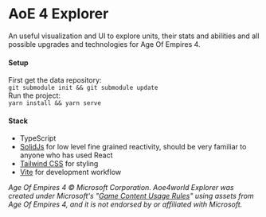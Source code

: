 # AoE 4 Explorer

An useful visualization and UI to explore units, their stats and abilities and all possible upgrades and technologies for Age Of Empires 4.

#### Setup
First get the data repository: \
`git submodule init && git submodule update` \
Run the project: \
`yarn install && yarn serve`

#### Stack

- TypeScript
- [SolidJs](https://www.solidjs.com/) for low level fine grained reactivity, should be very familiar to anyone who has used React
- [Tailwind CSS](https://tailwindcss.com/) for styling
- [Vite](https://vitejs.dev/) for development workflow

_Age Of Empires 4 © Microsoft Corporation. Aoe4world Explorer was created under Microsoft's "[Game Content Usage Rules](https://www.xbox.com/en-US/developers/rules)" using assets from Age Of Empires 4, and it is not endorsed by or affiliated with Microsoft._

